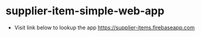 # supplier-item-simple-web-app

- Visit link below to lookup the app
https://supplier-items.firebaseapp.com